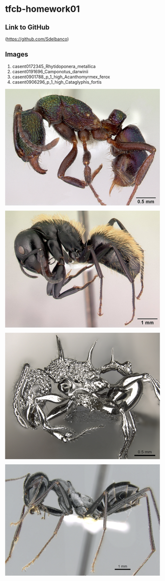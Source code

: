 # tfcb-homework01

## Link to GitHub

(https://github.com/Sdelbanco)

## Images

<ol>
  <li>casent0172345_Rhytidoponera_metallica</li>
  <li>casent0191696_Camponotus_darwinii</li>
  <li>casent0901788_p_1_high_Acanthomyrmex_ferox</li>
  <li>casent0906296_p_1_high_Cataglyphis_fortis</li>
</ol>

![freaky ant](/messy-project-directory/images/casent0172345_Rhytidoponera_metallica.jpg "Freaky ant")

![freaky ant](/messy-project-directory/images/casent0191696_Camponotus_darwinii.jpg "Freaky ant")

![freaky ant](/messy-project-directory/images/casent0901788_p_1_high_Acanthomyrmex_ferox.jpg "Freaky ant")

![freaky ant](/messy-project-directory/images/casent0906296_p_1_high_Cataglyphis_fortis.jpg "Freaky ant")
